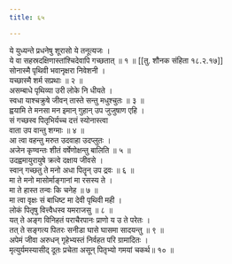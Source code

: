```yaml
---
title: ६५

---
```

ये युध्यन्ते प्रधनेषु शूरासो ये तनूत्यजः ।  
ये वा सहस्रदक्षिणास्तांश्चिदेवापि गच्छतात् ॥ १ ॥ [[तु. शौनक संहिता १८.२.१७]]  
सोनास्मै पृथिवी भवानृक्षरा निवेशनी ।  
यच्छास्मै शर्म सप्रथाः ॥ २ ॥  
असम्बाधे पृथिव्या उरी लोके नि धीयते ।  
स्वधा याश्चक्रुषे जीवन् तास्ते सन्तु मधुश्चुतः ॥ ३ ॥  
ह्वयामि ते मनसा मन इमान् गुहान् उप जुजुषाण एहि ।  
सं गच्छस्व पितृभिर्यच्च दत्तं स्योनास्त्वा  
वाता उप वान्तु शग्माः ॥ ४ ॥  
आ त्वा वहन्तु मरुत उदवाहा उदप्लुतः ।  
अजेन कृण्वन्तः शीतं वर्षेणोक्षन्तु बालिति ॥ ५ ॥  
उदह्वमायुरायुषे क्रत्वे दक्षाय जीवसे ।  
स्वान् गच्छतु ते मनो अधा पितॄन् उप द्रवः ॥ ६ ॥  
मा ते मनो मासोर्माङ्गानां मा रसस्य ते ।  
मा ते हास्त तन्वः कि चनेह ॥ ७ ॥  
मा त्वा वृक्षः सं बाधिष्ट मा देवी पृथिवी मही ।  
लोकं पितृषु वित्त्वैधस्व यमराजसु ॥ ८ ॥  
यत् ते अङ्ग विनिहतं पराचैरपानः प्राणो य उ ते परेतः ।  
तत् ते सङ्गत्य पितरः सनीडा घासे घासमा सादयन्तु ॥ ९ ॥  
अपेमं जीवा अरुधन् गृहेभ्यस्तं निर्वहत परि ग्रामादितः ।  
मृत्युर्यमस्यासीद् दूतः प्रचेता असून् पितृभ्यो गमयां चकर्थ॥ १० ॥  
  